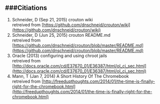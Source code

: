 ###Citiations
------------------------
1. Schneider, D (Sep 21, 2015) crouton wiki  
    retreived from [https://github.com/dnschneid/crouton/wiki](https://github.com/dnschneid/crouton/wiki)
2. Schneider, D (Jun 25, 2015) crouton README.md  
    retreived from [https://github.com/dnschneid/crouton/blob/master/README.md](https://github.com/dnschneid/crouton/blob/master/README.md)
3. Oracle (2013) configuring and using chroot jails  
    retreived from [http://docs.oracle.com/cd/E37670_01/E36387/html/ol_cj_sec.html](http://docs.oracle.com/cd/E37670_01/E36387/html/ol_cj_sec.html)
4. Mann, T (Jan 7, 2014) A Short History Of The Chromebook  
  retreived from [http://freedupthoughts.com/2014/01/the-time-is-finally-right-for-the-chromebook.html](http://freedupthoughts.com/2014/01/the-time-is-finally-right-for-the-chromebook.html)
    
